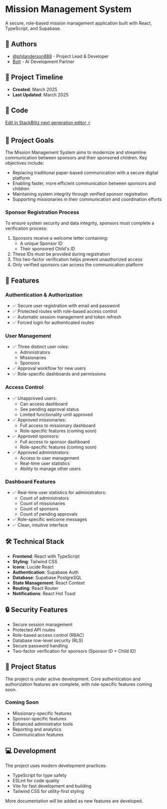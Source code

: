 # Mission Management System

A secure, role-based mission management application built with React, TypeScript, and Supabase.

## 👥 Authors

- [@philanderson888](https://github.com/philanderson888) - Project Lead & Developer
- [Bolt](https://bolt.new) - AI Development Partner

## 📅 Project Timeline

- **Created**: March 2025
- **Last Updated**: March 2025

## 🔗 Code

[Edit in StackBlitz next generation editor ⚡️](https://stackblitz.com/~/github.com/philanderson888/gospel-for-asia-messaging-system)

## 🎯 Project Goals

The Mission Management System aims to modernize and streamline communication between sponsors and their sponsored children. Key objectives include:

- Replacing traditional paper-based communication with a secure digital platform
- Enabling faster, more efficient communication between sponsors and children
- Maintaining system integrity through verified sponsor registration
- Supporting missionaries in their communication and coordination efforts

### Sponsor Registration Process

To ensure system security and data integrity, sponsors must complete a verification process:

1. Sponsors receive a welcome letter containing:
   - A unique Sponsor ID
   - Their sponsored Child's ID
2. These IDs must be provided during registration
3. This two-factor verification helps prevent unauthorized access
4. Only verified sponsors can access the communication platform

## 🚀 Features

### Authentication & Authorization
- ✅ Secure user registration with email and password
- ✅ Protected routes with role-based access control
- ✅ Automatic session management and token refresh
- ✅ Forced login for authenticated routes

### User Management
- ✅ Three distinct user roles:
  - Administrators
  - Missionaries
  - Sponsors
- ✅ Approval workflow for new users
- ✅ Role-specific dashboards and permissions

### Access Control
- ✅ Unapproved users:
  - Can access dashboard
  - See pending approval status
  - Limited functionality until approved
- ✅ Approved missionaries:
  - Full access to missionary dashboard
  - Role-specific features (coming soon)
- ✅ Approved sponsors:
  - Full access to sponsor dashboard
  - Role-specific features (coming soon)
- ✅ Approved administrators:
  - Access to user management
  - Real-time user statistics
  - Ability to manage other users

### Dashboard Features
- ✅ Real-time user statistics for administrators:
  - Count of administrators
  - Count of missionaries
  - Count of sponsors
  - Count of pending approvals
- ✅ Role-specific welcome messages
- ✅ Clean, intuitive interface

## 🛠️ Technical Stack

- **Frontend**: React with TypeScript
- **Styling**: Tailwind CSS
- **Icons**: Lucide React
- **Authentication**: Supabase Auth
- **Database**: Supabase PostgreSQL
- **State Management**: React Context
- **Routing**: React Router
- **Notifications**: React Hot Toast

## 🔒 Security Features

- Secure session management
- Protected API routes
- Role-based access control (RBAC)
- Database row-level security (RLS)
- Secure password handling
- Two-factor verification for sponsors (Sponsor ID + Child ID)

## 🌱 Project Status

The project is under active development. Core authentication and authorization features are complete, with role-specific features coming soon.

### Coming Soon
- Missionary-specific features
- Sponsor-specific features
- Enhanced administrator tools
- Reporting and analytics
- Communication features

## 💻 Development

The project uses modern development practices:
- TypeScript for type safety
- ESLint for code quality
- Vite for fast development and building
- Tailwind CSS for utility-first styling

More documentation will be added as new features are developed.